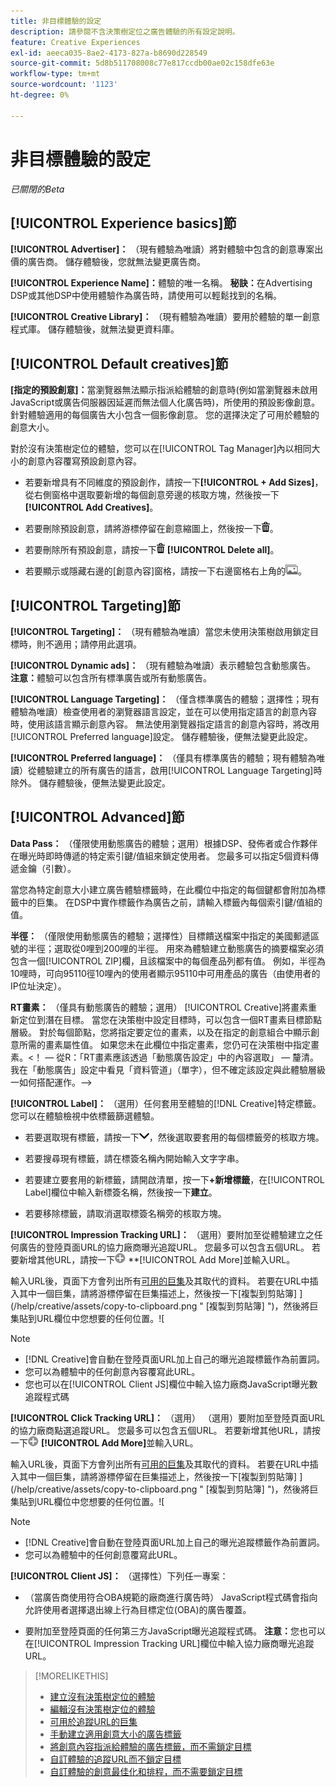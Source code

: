 ```yaml
---
title: 非目標體驗的設定
description: 請參閱不含決策樹定位之廣告體驗的所有設定說明。
feature: Creative Experiences
exl-id: aeeca035-8ae2-4173-827a-b8690d228549
source-git-commit: 5d8b511708008c77e817ccdb00ae02c158dfe63e
workflow-type: tm+mt
source-wordcount: '1123'
ht-degree: 0%

---
```


# 非目標體驗的設定

*已關閉的Beta*

## [!UICONTROL Experience basics]節

**[!UICONTROL Advertiser]：** （現有體驗為唯讀）將對體驗中包含的創意專案出價的廣告商。 儲存體驗後，您就無法變更廣告商。

**[!UICONTROL Experience Name]：**&#x200B;體驗的唯一名稱。 **秘訣：**&#x200B;在Advertising DSP或其他DSP中使用體驗作為廣告時，請使用可以輕鬆找到的名稱。

**[!UICONTROL Creative Library]：** （現有體驗為唯讀）要用於體驗的單一創意程式庫。 儲存體驗後，就無法變更資料庫。

## [!UICONTROL Default creatives]節

**\[指定的預設創意\]：**&#x200B;當瀏覽器無法顯示指派給體驗的創意時(例如當瀏覽器未啟用JavaScript或廣告伺服器因延遲而無法個人化廣告時)，所使用的預設影像創意。 針對體驗適用的每個廣告大小包含一個影像創意。 您的選擇決定了可用於體驗的創意大小。<!-- In the legacy product, you selected the ad sizes for the experience, and then selected default images for each of those ad sizes. -->

對於沒有決策樹定位的體驗，您可以在[!UICONTROL Tag Manager]內以相同大小的創意內容覆寫預設創意內容。

* 若要新增具有不同維度的預設創作，請按一下&#x200B;**[!UICONTROL + Add Sizes]**，從右側窗格中選取要新增的每個創意旁邊的核取方塊，然後按一下&#x200B;**[!UICONTROL Add Creatives]**。

* 若要刪除預設創意，請將游標停留在創意縮圖上，然後按一下![刪除](/help/creative/assets/delete.png "刪除")。

* 若要刪除所有預設創意，請按一下![刪除](/help/creative/assets/delete.png "刪除") **[!UICONTROL Delete all]**。

* 若要顯示或隱藏右邊的[創意內容]窗格，請按一下右邊窗格右上角的![顯示/隱藏](/help/creative/assets/hide-show-creatives.png "顯示/隱藏")。

## [!UICONTROL Targeting]節

**[!UICONTROL Targeting]：** （現有體驗為唯讀）當您未使用決策樹啟用鎖定目標時，則不適用；請停用此選項。

**[!UICONTROL Dynamic ads]：** （現有體驗為唯讀）表示體驗包含動態廣告。 **注意：**&#x200B;體驗可以包含所有標準廣告或所有動態廣告。

**[!UICONTROL Language Targeting]：** （僅含標準廣告的體驗；選擇性；現有體驗為唯讀）檢查使用者的瀏覽器語言設定，並在可以使用指定語言的創意內容時，使用該語言顯示創意內容。 無法使用瀏覽器指定語言的創意內容時，將改用[!UICONTROL Preferred language]設定。 儲存體驗後，便無法變更此設定。

**[!UICONTROL Preferred language]：** （僅具有標準廣告的體驗；現有體驗為唯讀）從體驗建立的所有廣告的語言，啟用[!UICONTROL Language Targeting]時除外。 儲存體驗後，便無法變更此設定。

## [!UICONTROL Advanced]節

**Data Pass：** （僅限使用動態廣告的體驗；選用）根據DSP、發佈者或合作夥伴在曝光時即時傳遞的特定索引鍵/值組來鎖定使用者。 您最多可以指定5個資料傳遞金鑰（引數）。<!-- May move this to just within the decision tree. -->

當您為特定創意大小建立廣告體驗標籤時，在此欄位中指定的每個鍵都會附加為標籤中的巨集。 在DSP中實作標籤作為廣告之前，請輸入標籤內每個索引鍵/值組的值。

**半徑：** （僅限使用動態廣告的體驗；選擇性）目標饋送檔案中指定的美國郵遞區號的半徑；選取從0哩到200哩的半徑。 用來為體驗建立動態廣告的摘要檔案必須包含一個[!UICONTROL ZIP]欄<!-- or a user-named column mapped to a ZIP column -->，且該檔案中的每個產品列都有值。 例如，半徑為10哩時，可向95110徑10哩內的使用者顯示95110中可用產品的廣告（由使用者的IP位址決定）。

**RT畫素：** （僅具有動態廣告的體驗；選用） [!UICONTROL Creative]將畫素重新定位到潛在目標。 當您在決策樹中設定目標時，可以包含一個RT畫素目標節點層級。 對於每個節點，您將指定要定位的畫素，以及在指定的創意組合中顯示創意所需的畫素屬性值。 如果您未在此欄位中指定畫素，您仍可在決策樹中指定畫素。&lt;！ — 從R：「RT畫素應該透過「動態廣告設定」中的內容選取」 — 釐清。 我在「動態廣告」設定中看見「資料管道」（單字），但不確定該設定與此體驗層級一如何搭配運作。—>

**[!UICONTROL Label]：**<!-- should be "Labels" --> （選用）任何套用至體驗的[!DNL Creative]特定標籤。 您可以在體驗<!-- sic -->檢視中依標籤篩選體驗。

* 若要選取現有標籤，請按一下![向下](/help/creative/assets/chevron-down.png "向下")，然後選取要套用的每個標籤旁的核取方塊。

* 若要搜尋現有標籤，請在標簽名稱內開始輸入文字字串。

* 若要建立要套用的新標籤，請開啟清單，按一下&#x200B;**+新增標籤**，在[!UICONTROL Label]欄位中輸入新標簽名稱，然後按一下&#x200B;**建立**。

* 若要移除標籤，請取消選取標簽名稱旁的核取方塊。

**[!UICONTROL Impression Tracking URL]：** （選用）要附加至從體驗建立之任何廣告的登陸頁面URL的協力廠商曝光追蹤URL。 您最多可以包含五個URL。 若要新增其他URL，請按一下![圖示](/help/creative/assets/create.png) **[!UICONTROL Add More]並輸入URL。

輸入URL後，頁面下方會列出所有[可用的巨集](/help/creative/creative-macros.md)及其取代的資料。 若要在URL中插入其中一個巨集，請將游標停留在巨集描述上，然後按一下[複製到剪貼簿] ](/help/creative/assets/copy-to-clipboard.png " [複製到剪貼簿] ")，然後將巨集貼到URL欄位中您想要的任何位置。![

>[!NOTE]
>
>* [!DNL Creative]會自動在登陸頁面URL加上自己的曝光追蹤標籤作為前置詞。
>* 您可以為體驗中的任何創意內容覆寫此URL。
>* 您也可以在[!UICONTROL Client JS]欄位中輸入協力廠商JavaScript曝光數追蹤程式碼

**[!UICONTROL Click Tracking URL]：** （選用） （選用）要附加至登陸頁面URL的協力廠商點選追蹤URL。 您最多可以包含五個URL。 若要新增其他URL，請按一下![圖示](/help/creative/assets/create.png) **[!UICONTROL Add More]**&#x200B;並輸入URL。

輸入URL後，頁面下方會列出所有[可用的巨集](/help/creative/creative-macros.md)及其取代的資料。 若要在URL中插入其中一個巨集，請將游標停留在巨集描述上，然後按一下[複製到剪貼簿] ](/help/creative/assets/copy-to-clipboard.png " [複製到剪貼簿] ")，然後將巨集貼到URL欄位中您想要的任何位置。![

>[!NOTE]
>
>* [!DNL Creative]會自動在登陸頁面URL加上自己的曝光追蹤標籤作為前置詞。
>* 您可以為體驗中的任何創意<!-- creative bundle for targeted experiences -->覆寫此URL。

**[!UICONTROL Client JS]：** （選擇性）下列任一專案：

* （當廣告商使用符合OBA規範的廠商進行廣告時） JavaScript程式碼會指向允許使用者選擇退出線上行為目標定位(OBA)的廣告覆蓋。

* 要附加至登陸頁面的任何第三方JavaScript曝光追蹤程式碼。 **注意：**&#x200B;您也可以在[!UICONTROL Impression Tracking URL]欄位中輸入協力廠商曝光追蹤URL。

>[!MORELIKETHIS]
>
>* [建立沒有決策樹定位的體驗](experience-create-no-targeting.md)
>* [編輯沒有決策樹定位的體驗](experience-edit-no-targeting.md)
>* [可用於追蹤URL的巨集](/help/creative/creative-macros.md)
>* [手動建立適用創意大小的廣告標籤](experience-tag-create-manually.md)
>* [將創意內容指派給體驗的廣告標籤，而不需鎖定目標](experience-tag-assign-creatives.md)
>* [自訂體驗的追蹤URL而不鎖定目標](experience-tracking-urls-no-targeting.md)
>* [自訂體驗的創意最佳化和排程，而不需要鎖定目標](experience-optimization-scheduling-no-targeting.md)
